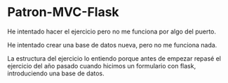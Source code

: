 # Patron-MVC-Flask
He intentado hacer el ejercicio pero no me funciona por algo del puerto. 

He intentado crear una base de datos nueva, pero no me funciona nada. 

La estructura del ejercicio lo entiendo porque antes de empezar repasé el ejercicio del año pasado cuando hicimos un formulario con flask, introduciendo una base de datos. 
